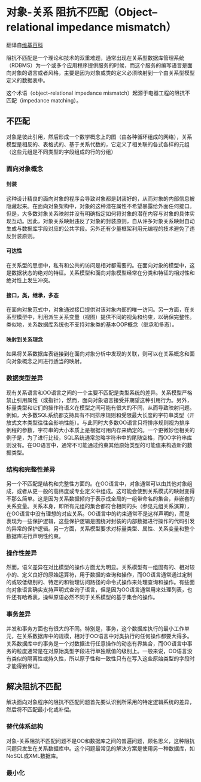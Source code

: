 
# 对象-关系 阻抗不匹配（Object–relational impedance mismatch）

  翻译自[维基百科](https://en.wikipedia.org/wiki/Object–relational_impedance_mismatch)

阻抗不匹配是一个理论和技术的双重难题，通常出现在关系型数据库管理系统（RDBMS）为一个或多个应用程序提供服务的时候，而这个服务的编写语言是面向对象的语言或者风格，主要是因为对象或类的定义必须映射到一个由关系型模型定义的数据表中。

  这个术语（object–relational impedance mismatch）起源于电器工程的阻抗不匹配（impedance matching）。

## 不匹配

对象是彼此引用，然后形成一个数学概念上的图（由各种循环组成的网络），关系模型是相反的、表格式的、基于关系代数的，它定义了相关联的各式各样的元组（这些元组是不同类型的字段组成的行的分组）

### 面向对象概念

#### 封装

这种设计精良的面向对象的程序会导致对象都是封装好的，从而对象的内部信息被隐藏起来。在面向对象架构中，对象的这种潜在属性不希望暴露给外面任何接口。但是，大多数对象关系映射并没有明确指定如何将对象的潜在内容与对象的具体实现互动。因此，对象关系映射违反了对象的封装原则，自从许多对象关系映射自动生成与数据库字段对应的公共字段。另外还有少量框架利用元编程的技术避免了违反封装原则。

#### 可达性

在关系型的思想中，私有和公共的访问是相对都需要的。在面向对象的模型中，这是数据状态的绝对的特征。关系模型和面向对象模型经常在分类和特征的相对性和绝对性上发生冲突。

#### 接口，类，继承，多态

在面向对象范式中，对象通过接口提供对该对象内部的唯一访问。另一方面，在关系型模型中，利用派生关系变量（视图）提供不同的视角和约束，以确保完整性。类似地，关系数据库系统也不支持对象类的基本OOP概念（继承和多态）。

#### 映射到关系理念

如果将关系数据库表链接到在面向对象分析中发现的关联，则可以在关系概念和面向对象概念之间进行适当的映射。

### 数据类型差异

现有关系语言和OO语言之间的一个主要不匹配是类型系统的差异。关系模型严格禁止引用属性（或指针），然而，面向对象语言接受并期望这种引用行为。另外，标量类型和它们的操作符语义在模型之间可能有很大的不同，从而导致映射问题。
例如，大多数SQL系统都支持具有不同排序规则和受限最大长度的字符串类型（开放式文本类型往往会影响性能）。与此同时大多数OO语言只将排序规则视为排序例程的参数，字符串的大小本质上是根据可用内存来确定的。一个更微妙但相关的例子是，为了进行比较，SQL系统通常忽略字符串中的尾随空格，而OO字符串库则没有。在OO语言中，通常不可能通过约束其他原始类型的可能值来构造新的数据类型。

### 结构和完整性差异

另一个不匹配是结构和完整性方面的。在OO语言中，对象通常可以由其他对象组成，或者从更一般的高纬度或专业定义中组成。这可能会使到关系模式的映射变得不那么简单。这是因为关系数据倾向于表示成全局的一组带命名的集合，非嵌套的关系变量。关系本身，即所有元组的集合都符合相同的头（参见元组关系演算），在OO语言中没有理想的对应关系。OO语言中的约束通常不是这样声明的，而是表现为一些保护逻辑，这些保护逻辑是围绕对封装的内部数据进行操作的代码引发的异常的保护逻辑。另一方面，关系模型要求对标量类型、属性、关系变量和整个数据库进行声明性约束。

### 操作性差异

然而，语义差异在对比模型的操作方面尤为明显。关系模型有一组固有的、相对较小的、定义良好的原始运算符，用于数据的查询和操作，而OO语言通常通过定制的或较低级别的、特定的和物理访问路径的命令式操作来处理查询和操作。有些面向对象语言确实支持声明式查询子语言，但是因为OO语言通常用来处理列表，也许还有哈希表，操纵原语必然不同于关系模型的基于集合的操作。

### 事务差异

并发和事务方面也有很大的不同。特别是，事务，这个数据库执行的最小工作单元，在关系数据库中的规模，相对于OO语言中对类执行的任何操作都要大得多。关系数据库中的事务是一个对数据进行任意操作的动态有界集合，而OO语言中事务的粒度通常是在对原始类型字段进行单独赋值的级别上。一般来说，OO语言没有类似的隔离性或持久性，所以原子性和一致性只有在写入这些原始类型的字段时才能得到保证。

## 解决阻抗不匹配

解决面向对象程序的阻抗不匹配问题首先要认识到所采用的特定逻辑系统的差异，然后将不匹配最小化或补偿。

### 替代体系结构

对象-关系阻抗不匹配问题不是OO和数据库之间的普遍问题，顾名思义，这种阻抗问题只发生在关系数据库中。这个问题最常见的解决方案是使用另一种数据库，如NoSQL或XML数据库。

### 最小化







